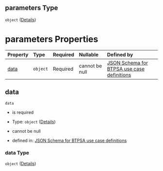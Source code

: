 ## parameters Type

`object` ([Details](btpsa-usecase-properties-services-items-allof-1-then-allof-43-then-allof-4-then-properties-parameters.md))

# parameters Properties

| Property      | Type     | Required | Nullable       | Defined by                                                                                                                                                                                                                                                                                  |
| :------------ | :------- | :------- | :------------- | :------------------------------------------------------------------------------------------------------------------------------------------------------------------------------------------------------------------------------------------------------------------------------------------ |
| [data](#data) | `object` | Required | cannot be null | [JSON Schema for BTPSA use case definitions](btpsa-usecase-properties-services-items-allof-1-then-allof-43-then-allof-4-then-properties-parameters-properties-data.md "undefined#/properties/services/items/allOf/1/then/allOf/43/then/allOf/4/then/properties/parameters/properties/data") |

## data



`data`

*   is required

*   Type: `object` ([Details](btpsa-usecase-properties-services-items-allof-1-then-allof-43-then-allof-4-then-properties-parameters-properties-data.md))

*   cannot be null

*   defined in: [JSON Schema for BTPSA use case definitions](btpsa-usecase-properties-services-items-allof-1-then-allof-43-then-allof-4-then-properties-parameters-properties-data.md "undefined#/properties/services/items/allOf/1/then/allOf/43/then/allOf/4/then/properties/parameters/properties/data")

### data Type

`object` ([Details](btpsa-usecase-properties-services-items-allof-1-then-allof-43-then-allof-4-then-properties-parameters-properties-data.md))
